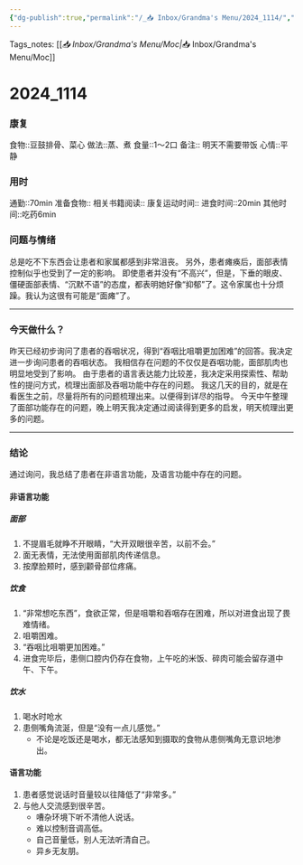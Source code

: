 ```yaml
---
{"dg-publish":true,"permalink":"/_📥 Inbox/Grandma's Menu/2024_1114/","tags":["🏥","养老院"]}
---
```


 Tags_notes: [[_📥 Inbox/Grandma's Menu/Moc\|_📥 Inbox/Grandma's Menu/Moc]]
# 2024_1114
### 康复
食物::豆鼓排骨、菜心
做法::蒸、煮
食量::1～2口
备注::  明天不需要带饭
心情::平静

### 用时
通勤::70min
准备食物::
相关书籍阅读::
康复运动时间::
进食时间::20min
其他时间::吃药6min
### 问题与情绪
总是吃不下东西会让患者和家属都感到非常沮丧。
另外，患者瘫痪后，面部表情控制似乎也受到了一定的影响。
即使患者并没有“不高兴”，但是，下垂的眼皮、僵硬面部表情、“沉默不语”的态度，都表明她好像“抑郁”了。这令家属也十分烦躁。我认为这很有可能是“面瘫”了。


___
### 今天做什么？
昨天已经初步询问了患者的吞咽状况，得到“吞咽比咀嚼更加困难”的回答。我决定进一步询问患者的吞咽状态。
我相信存在问题的不仅仅是吞咽功能，面部肌肉也明显地受到了影响。
由于患者的语言表达能力比较差，我决定采用探索性、帮助性的提问方式，梳理出面部及吞咽功能中存在的问题。
我这几天的目的，就是在看医生之前，尽量将所有的问题梳理出来。以便得到详尽的指导。
今天中午整理了面部功能存在的问题，晚上明天我决定通过阅读得到更多的启发，明天梳理出更多的问题。

---
### 结论
通过询问，我总结了患者在非语言功能，及语言功能中存在的问题。
#### 非语言功能
##### 面部
1. 不提眉毛就睁不开眼睛，“大开双眼很辛苦，以前不会。”
2. 面无表情，无法使用面部肌肉传递信息。
3. 按摩脸颊时，感到颧骨部位疼痛。

##### 饮食
1. “非常想吃东西”，食欲正常，但是咀嚼和吞咽存在困难，所以对进食出现了畏难情绪。
2. 咀嚼困难。
3. “吞咽比咀嚼更加困难。”
4. 进食完毕后，患侧口腔内仍存在食物，上午吃的米饭、碎肉可能会留存道中午、下午。
##### 饮水
1. 喝水时呛水
2. 患侧嘴角流涎，但是“没有一点儿感觉。”
	- 不论是吃饭还是喝水，都无法感知到摄取的食物从患侧嘴角无意识地渗出。
#### 语言功能
1. 患者感觉说话时音量较以往降低了“非常多。”
2. 与他人交流感到很辛苦。
	- 嘈杂环境下听不清他人说话。
	- 难以控制音调高低。
	- 自己音量低，别人无法听清自己。
	- 异乡无友朋。